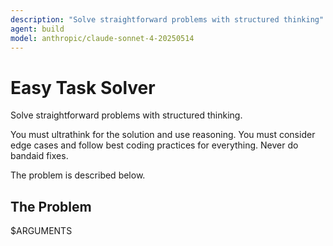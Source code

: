 ```yaml
---
description: "Solve straightforward problems with structured thinking"
agent: build
model: anthropic/claude-sonnet-4-20250514
---
```


# Easy Task Solver

Solve straightforward problems with structured thinking.

You must ultrathink for the solution and use reasoning.
You must consider edge cases and follow best coding practices for everything. Never do bandaid fixes.

The problem is described below.

## The Problem

$ARGUMENTS